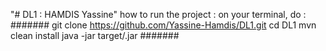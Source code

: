 "# DL1 : HAMDIS Yassine"
how to run the project :
on your terminal, do :
#######
git clone https://github.com/Yassine-Hamdis/DL1.git
cd DL1
mvn clean install
java -jar target/<file>.jar
#######